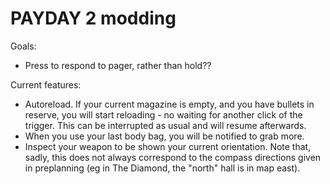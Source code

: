 PAYDAY 2 modding
================

Goals:

* Press to respond to pager, rather than hold??

Current features:

* Autoreload. If your current magazine is empty, and you have bullets in
  reserve, you will start reloading - no waiting for another click of the
  trigger. This can be interrupted as usual and will resume afterwards.
* When you use your last body bag, you will be notified to grab more.
* Inspect your weapon to be shown your current orientation.
  Note that, sadly, this does not always correspond to the
  compass directions given in preplanning (eg in The Diamond, the "north"
  hall is in map east).
